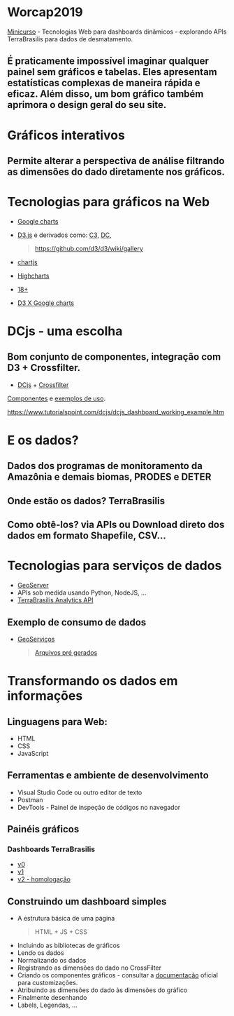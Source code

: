 # Worcap2019
[Minicurso](http://www.inpe.br/worcap/2019/minicursos.php) - Tecnologias Web para dashboards dinâmicos - explorando APIs TerraBrasilis para dados de desmatamento.

## É praticamente impossível imaginar qualquer painel sem gráficos e tabelas. Eles apresentam estatísticas complexas de maneira rápida e eficaz. Além disso, um bom gráfico também aprimora o design geral do seu site.


# Gráficos interativos

## Permite alterar a perspectiva de análise filtrando as dimensões do dado diretamente nos gráficos.

# Tecnologias para gráficos na Web

- [Google charts](https://developers.google.com/chart/)
- [D3.js](https://d3js.org/) e derivados como: [C3](https://c3js.org/), [DC](https://dc-js.github.io/dc.js/), 
    > https://github.com/d3/d3/wiki/gallery
- [chartjs](https://www.chartjs.org/)
- [Highcharts](https://www.highcharts.com/)
- [18+](https://www.sitepoint.com/best-javascript-charting-libraries/)

- [D3 X Google charts](https://humansofdata.atlan.com/2014/09/d3-js-versus-google-charts/)

# DCjs - uma escolha

## Bom conjunto de componentes, integração com D3 + Crossfilter.

- [DCjs](https://dc-js.github.io/dc.js/) + [Crossfilter](http://crossfilter.github.io/crossfilter/)

[Componentes](http://dc-js.github.io/dc.js/docs/html/) e [exemplos de uso](https://dc-js.github.io/dc.js/examples/).

https://www.tutorialspoint.com/dcjs/dcjs_dashboard_working_example.htm

# E os dados?

## Dados dos programas de monitoramento da Amazônia e demais biomas, PRODES e DETER

## Onde estão os dados? TerraBrasilis
## Como obtê-los? via APIs ou Download direto dos dados em formato Shapefile, CSV...

# Tecnologias para serviços de dados

- [GeoServer](http://geoserver.org/)
- APIs sob medida usando Python, NodeJS, ...
- [TerraBrasilis Analytics API](http://terrabrasilis.dpi.inpe.br/dashboard/api/v1/redis-cli/)

## Exemplo de consumo de dados

- [GeoServiços](http://terrabrasilis.dpi.inpe.br/geoserver/wms?service=WMS&request=GetCapabilities&version=1.3.0)
    > [Arquivos pré gerados](http://terrabrasilis.dpi.inpe.br/download/deter-amz/deter_month_d.json)


# Transformando os dados em informações

## Linguagens para Web:

- HTML
- CSS
- JavaScript


## Ferramentas e ambiente de desenvolvimento

- Visual Studio Code ou outro editor de texto
- Postman
- DevTools - Painel de inspeção de códigos no navegador

## Painéis gráficos

### Dashboards TerraBrasilis

- [v0](https://andre-carvalho.github.io/PRODESdashboard/prodes-rates.html)
- [v1](http://terrabrasilis.dpi.inpe.br/app/dashboard/alerts/legal/amazon/aggregated/)
- [v2 -  homologação](http://terrabrasilis.dpi.inpe.br/homologation/dashboard/alerts/legal/amazon/aggregated/)


## Construindo um dashboard simples

- A estrutura básica de uma página
    > HTML + JS + CSS
- Incluindo as bibliotecas de gráficos
- Lendo os dados
- Normalizando os dados
- Registrando as dimensões do dado no CrossFilter
- Criando os componentes gráficos - consultar a [documentação](https://dc-js.github.io/dc.js/docs/html/index.html) oficial para customizações.
- Atribuindo as dimensões do dado às dimensões do gráfico
- Finalmente desenhando
- Labels, Legendas, ...
